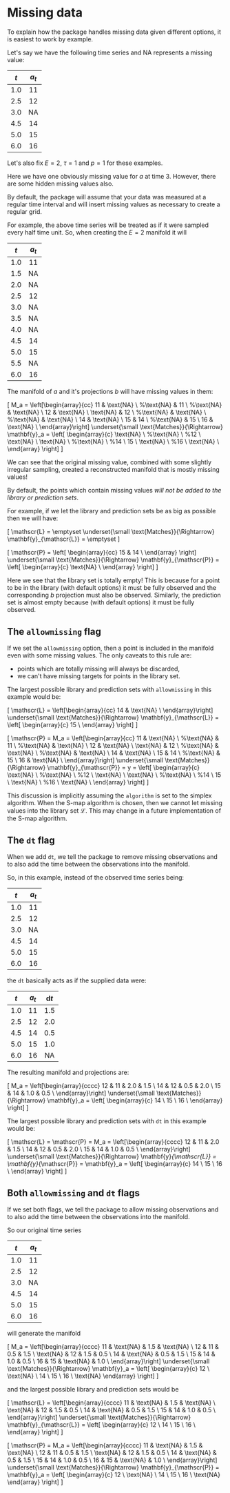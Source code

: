 # Missing data

To explain how the package handles missing data given different options, it is easiest to work by example.

Let's say we have the following time series and NA represents a missing value:

<center>

| $t$ | $a_t$ |
| :-: | :---: |
| 1.0 |  11   |
| 2.5 |  12   |
| 3.0 |  NA   |
| 4.5 |  14   |
| 5.0 |  15   |
| 6.0 |  16   |

</center>

Let's also fix $E = 2$, $\tau = 1$ and $p = 1$ for these examples.

Here we have one obviously missing value for $a$ at time 3.
However, there are some hidden missing values also.

By default, the package will assume that your data was measured at a regular time interval and will insert missing values as necessary to create a regular grid.

For example, the above time series will be treated as if it were sampled every half time unit.
So, when creating the $E=2$ manifold it will
<!-- 
<center>

| $t$ | $t - \frac12$ | $t + \frac12$ | $a_t$ | $a_{t-\frac12}$ | $a_{t+\frac12}$ |
| :-: | :-----------: | :-----------: | :---: | :-------------: | :-------------: |
| 1.0 |      0.5      |      1.5      |  11   |       NA        |       NA        |
| 2.5 |      2.0      |      3.0      |  12   |       NA        |       NA        |
| 3.0 |      2.5      |      3.5      |  NA   |       12        |       NA        |
| 4.5 |      4.0      |      5.0      |  14   |       NA        |       15        |
| 5.0 |      4.5      |      5.5      |  15   |       14        |       NA        |
| 6.0 |      5.5      |      6.5      |  16   |       NA        |       NA        |

</center> -->

<center>

| $t$ | $a_t$ |
| :-: | :---: |
| 1.0 |  11   |
| 1.5 |  NA   |
| 2.0 |  NA   |
| 2.5 |  12   |
| 3.0 |  NA   |
| 3.5 |  NA   |
| 4.0 |  NA   |
| 4.5 |  14   |
| 5.0 |  15   |
| 5.5 |  NA   |
| 6.0 |  16   |

</center>

The manifold of $a$ and it's projections $b$ will have missing values in them:

\[
  M_a = \left[\begin{array}{cc}
    11 & \text{NA} \\
    %\text{NA} & 11 \\
    %\text{NA} & \text{NA} \\
    12 & \text{NA} \\
    \text{NA} & 12 \\
    %\text{NA} & \text{NA} \\
    %\text{NA} & \text{NA} \\
    14 & \text{NA} \\
    15 & 14 \\
    %\text{NA} & 15 \\
    16 & \text{NA} \\
  \end{array}\right]
  \underset{\small \text{Matches}}{\Rightarrow}
  \mathbf{y}_a = \left[ \begin{array}{c}
    \text{NA} \\
    %\text{NA} \\
    %12 \\
    \text{NA} \\
    \text{NA} \\
    %\text{NA} \\
    %14 \\
    15 \\
    \text{NA} \\
    %16 \\
    \text{NA} \\
  \end{array} \right]
\]

We can see that the original missing value, combined with some slightly irregular sampling, created a reconstructed manifold that is mostly missing values!

By default, the points which contain missing values _will not be added to the library or prediction sets_.

For example, if we let the library and prediction sets be as big as possible then we will have:

\[
  \mathscr{L} = \emptyset
  \underset{\small \text{Matches}}{\Rightarrow}
  \mathbf{y}_{\mathscr{L}} = \emptyset
\]

\[
  \mathscr{P} = \left[ \begin{array}{cc}
    15 & 14 \\
  \end{array} \right]
  \underset{\small \text{Matches}}{\Rightarrow}
  \mathbf{y}_{\mathscr{P}} = \left[ \begin{array}{c}
    \text{NA} \\
  \end{array} \right]
\]

Here we see that the library set is totally empty!
This is because for a point to be in the library (with default options) it must be fully observed and the corresponding $b$ projection must also be observed.
Similarly, the prediction set is almost empty because (with default options) it must be fully observed.

## The `allowmissing` flag

If we set the `allowmissing` option, then a point is included in the manifold even with some missing values.
The only caveats to this rule are:

- points which are totally missing will always be discarded,
- we can't have missing targets for points in the library set.

The largest possible library and prediction sets with `allowmissing` in this example would be:

\[
  \mathscr{L} = \left[\begin{array}{cc}
    14 & \text{NA} \\
  \end{array}\right]
  \underset{\small \text{Matches}}{\Rightarrow}
  \mathbf{y}_{\mathscr{L}} = \left[ \begin{array}{c}
    15 \\
  \end{array} \right]
\]

\[
  \mathscr{P} = M_a = \left[\begin{array}{cc}
    11 & \text{NA} \\
    %\text{NA} & 11 \\
    %\text{NA} & \text{NA} \\
    12 & \text{NA} \\
    \text{NA} & 12 \\
    %\text{NA} & \text{NA} \\
    %\text{NA} & \text{NA} \\
    14 & \text{NA} \\
    15 & 14 \\
    %\text{NA} & 15 \\
    16 & \text{NA} \\
  \end{array}\right]
  \underset{\small \text{Matches}}{\Rightarrow}
  \mathbf{y}_{\mathscr{P}} = y = \left[ \begin{array}{c}
    \text{NA} \\
    %\text{NA} \\
    %12 \\
    \text{NA} \\
    \text{NA} \\
    %\text{NA} \\
    %14 \\
    15 \\
    \text{NA} \\
    %16 \\
    \text{NA} \\
  \end{array} \right]
\]

This discussion is implicitly assuming the `algorithm` is set to the simplex algorithm.
When the S-map algorithm is chosen, then we cannot let missing values into the library set $\mathscr{L}$.
This may change in a future implementation of the S-map algorithm.

## The `dt` flag

When we add `dt`, we tell the package to remove missing observations and to also add the time between the observations into the manifold.

So, in this example, instead of the observed time series being:

<center>

| $t$ | $a_t$ |
| :-: | :---: |
| 1.0 |  11   |
| 2.5 |  12   |
| 3.0 |  NA   |
| 4.5 |  14   |
| 5.0 |  15   |
| 6.0 |  16   |

</center>

the `dt` basically acts as if the supplied data were:

<center>

| $t$ | $a_t$ | $\mathrm{d}t$ |
| :-: | :---: | :-----------: |
| 1.0 |  11   |      1.5      |
| 2.5 |  12   |      2.0      |
| 4.5 |  14   |      0.5      |
| 5.0 |  15   |      1.0      |
| 6.0 |  16   |      NA       |

</center>

The resulting manifold and projections are:

\[
   M_a = \left[\begin{array}{cccc}
    12 & 11 & 2.0 & 1.5 \\
    14 & 12 & 0.5 & 2.0 \\
    15 & 14 & 1.0 & 0.5 \\
  \end{array}\right]
  \underset{\small \text{Matches}}{\Rightarrow}
  \mathbf{y}_a = \left[ \begin{array}{c}
    14 \\
    15 \\
    16 \\
  \end{array} \right]
\]

The largest possible library and prediction sets with `dt` in this example would be:

\[
   \mathscr{L} = \mathscr{P} = M_a = \left[\begin{array}{cccc}
    12 & 11 & 2.0 & 1.5 \\
    14 & 12 & 0.5 & 2.0 \\
    15 & 14 & 1.0 & 0.5 \\
  \end{array}\right]
  \underset{\small \text{Matches}}{\Rightarrow}
  \mathbf{y}_{\mathscr{L}} = \mathbf{y}_{\mathscr{P}} = \mathbf{y}_a = \left[ \begin{array}{c}
    14 \\
    15 \\
    16 \\
  \end{array} \right]
\]

## Both `allowmissing` and `dt` flags

If we set both flags, we tell the package to allow missing observations and to also add the time between the observations into the manifold.

So our original time series

<center>

| $t$ | $a_t$ |
| :-: | :---: |
| 1.0 |  11   |
| 2.5 |  12   |
| 3.0 |  NA   |
| 4.5 |  14   |
| 5.0 |  15   |
| 6.0 |  16   |

</center>

will generate the manifold

\[
  M_a = \left[\begin{array}{cccc}
    11 & \text{NA} & 1.5 & \text{NA} \\
    12 & 11 & 0.5 & 1.5 \\
    \text{NA} & 12 & 1.5 & 0.5 \\
    14 & \text{NA} & 0.5 & 1.5 \\
    15 & 14 & 1.0 & 0.5 \\
    16 & 15 & \text{NA} & 1.0 \\
  \end{array}\right]
  \underset{\small \text{Matches}}{\Rightarrow}
  \mathbf{y}_a = \left[ \begin{array}{c}
    12 \\
    \text{NA} \\
    14 \\
    15 \\
    16 \\
    \text{NA}
  \end{array} \right]
\]

and the largest possible library and prediction sets would be

\[
  \mathscr{L} = \left[\begin{array}{cccc}
    11 & \text{NA} & 1.5 & \text{NA} \\
    \text{NA} & 12 & 1.5 & 0.5 \\
    14 & \text{NA} & 0.5 & 1.5 \\
    15 & 14 & 1.0 & 0.5 \\
  \end{array}\right]
  \underset{\small \text{Matches}}{\Rightarrow}
  \mathbf{y}_{\mathscr{L}} = \left[ \begin{array}{c}
    12 \\
    14 \\
    15 \\
    16 \\
  \end{array} \right]
\]

\[
  \mathscr{P} = M_a = \left[\begin{array}{cccc}
    11 & \text{NA} & 1.5 & \text{NA} \\
    12 & 11 & 0.5 & 1.5 \\
    \text{NA} & 12 & 1.5 & 0.5 \\
    14 & \text{NA} & 0.5 & 1.5 \\
    15 & 14 & 1.0 & 0.5 \\
    16 & 15 & \text{NA} & 1.0 \\
  \end{array}\right]
  \underset{\small \text{Matches}}{\Rightarrow}
  \mathbf{y}_{\mathscr{P}} = \mathbf{y}_a = \left[ \begin{array}{c}
    12 \\
    \text{NA} \\
    14 \\
    15 \\
    16 \\
    \text{NA}
  \end{array} \right]
\]
